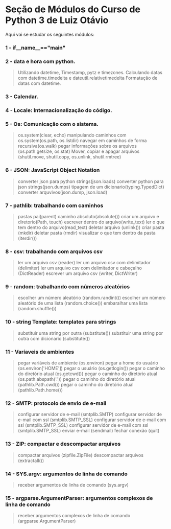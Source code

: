 # Seção de Módulos do Curso de Python 3 de Luiz Otávio
Aqui vai se estudar os seguintes módulos:

### 1 - if__name__=="__main__"

### 2 - data e hora com python.
> Utilizando datetime, Timestamp, pytz e timezones.
> Calculando datas com datetime.timedelta e dateutil.relativetimedelta 
> Formatação de datas com datetime.

### 3 - Calendar.

### 4 - Locale: Internacionalização do código.

### 5 - Os: Comunicação com o sistema.
> os.system(clear, echo)
> manipulando caminhos com os.system(os.path, os.listdir)
> navegar em caminhos de forma recursiva(os.walk)
> pegar informações sobre os arquivos (os.path.getsize, os.stat)
> Mover, copiar e apagar arquivos (shutil.move, shutil.copy, os.unlink, shutil.rmtree)


### 6 - JSON: JavaScript Object Notation
> converter json para python strings(json.loads)
> converter python para json strings(json.dumps)
> tipagem de um dicionario(typing.TypedDict)
> converter arquvivos(json.dump, json.load)

### 7 - pathlib: trabalhando com caminhos
> pastas pai(parent)
> caminho absoluto(absolute())
> criar um arquivo e diretorio(Path, touch)
> escrever dentro do arquivo(write_text)
> ler o que tem dentro do arquivo(read_text)
> deletar arquivo (unlink())
> criar pasta (mkdir)
> deletar pasta (rmdir)
> visualizar o que tem dentro da pasta (iterdir())

### 8 - csv: trabalhando com arquivos csv
> ler um arquivo csv (reader)
> ler um arquivo csv com delimitador (delimiter)
> ler um arquivo csv com delimitador e cabeçalho (DictReader)
> escrever um arquivo csv (writer, DictWriter)

### 9 - random: trabalhando com números aleatórios
> escolher um número aleatório (random.randint())
> escolher um número aleatório de uma lista (random.choice())
> embaralhar uma lista (random.shuffle())

### 10 - string Template: templates para strings
> substituir uma string por outra (substitute())
> substituir uma string por outra com dicionario (substitute())

### 11 - Varíaveis de ambientes
> pegar variáveis de ambiente (os.environ)
> pegar a home do usuário (os.environ['HOME'])
> pegar o usuário (os.getlogin())
> pegar o caminho do diretório atual (os.getcwd())
> pegar o caminho do diretório atual (os.path.abspath('.'))
> pegar o caminho do diretório atual (pathlib.Path.cwd())
> pegar o caminho do diretório atual (pathlib.Path.home())

### 12 - SMTP: protocolo de envio de e-mail
> configurar servidor de e-mail (smtplib.SMTP)
> configurar servidor de e-mail com ssl (smtplib.SMTP_SSL)
> configurar servidor de e-mail com ssl (smtplib.SMTP_SSL)
> configurar servidor de e-mail com ssl (smtplib.SMTP_SSL)
> enviar e-mail (sendmail)
> fechar conexão (quit)

### 13 - ZIP: compactar e descompactar arquivos
> compactar arquivos (zipfile.ZipFile)
> descompactar arquivos (extractall())

### 14 - SYS.argv: argumentos de linha de comando
> receber argumentos de linha de comando (sys.argv)

### 15 - argparse.ArgumentParser: argumentos complexos de linha de comando
> receber argumentos complexos de linha de comando (argparse.ArgumentParser)